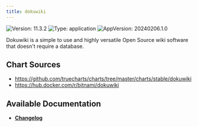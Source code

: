 ```yaml
---
title: dokuwiki
---
```


![Version: 11.3.2](https://img.shields.io/badge/Version-11.3.2-informational?style=flat-square) ![Type: application](https://img.shields.io/badge/Type-application-informational?style=flat-square) ![AppVersion: 20240206.1.0](https://img.shields.io/badge/AppVersion-20240206.1.0-informational?style=flat-square)

Dokuwiki is a simple to use and highly versatile Open Source wiki software that doesn't require a database.

## Chart Sources

- https://github.com/truecharts/charts/tree/master/charts/stable/dokuwiki
- https://hub.docker.com/r/bitnami/dokuwiki

## Available Documentation

- [**Changelog**](./CHANGELOG.md)
